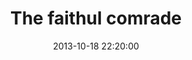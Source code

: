 ---
layout: post
title:  "The faithul comrade"
date:   2013-10-18 22:20:00
categories: ['oil']
image: oil/theFaithfulComrade.jpg
image_width: 689
image_height: 500
---